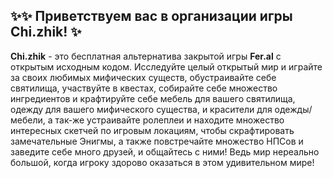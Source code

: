 ## ✨✨ Приветствуем вас в организации игры Chi.zhik! ✨
**Chi.zhik** - это бесплатная альтернатива закрытой игры **Fer.al** с открытым исходным кодом. Исследуйте целый открытый мир и играйте за своих любимых мифических существ, обустраивайте себе святилища, участвуйте в квестах, собирайте себе множество ингредиентов и крафтируйте себе мебель для вашего святилища, одежду для вашего мифического существа, и красители для одежды/мебели, а так-же устраивайте ролеплеи и находите множество интересных скетчей по игровым локациям, чтобы скрафтировать замечательные Энигмы, а также повстречайте множество НПСов и заведите себе много друзей, и общайтесь с ними! Ведь мир нереально большой, когда игроку здорово оказаться в этом удивительном мире!
